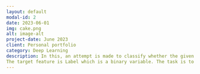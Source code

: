 ```yaml
---
layout: default
modal-id: 2
date: 2023-06-01
img: cake.png
alt: image-alt
project-date: June 2023
client: Personal portfolio
category: Deep Learning
description: In this, an attempt is made to classify whether the given event was a signal or a background noise in the process of decay for Higgs particle acceleration.
The target feature is Label which is a binary variable. The task is to classify this variable based on the other 31 features, The metric used for evaluation is Precision
---
```

